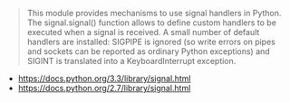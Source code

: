 > This module provides mechanisms to use signal handlers in Python. The signal.signal() function allows to define custom handlers to be executed when a signal is received. A small number of default handlers are installed: SIGPIPE is ignored (so write errors on pipes and sockets can be reported as ordinary Python exceptions) and SIGINT is translated into a KeyboardInterrupt exception.

* https://docs.python.org/3.3/library/signal.html
* https://docs.python.org/2.7/library/signal.html
